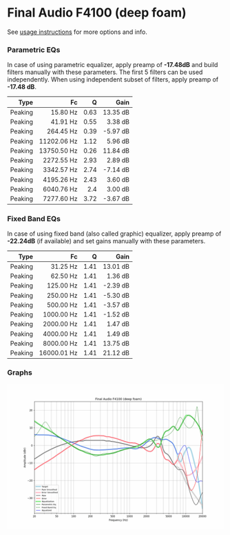 # Final Audio F4100 (deep foam)
See [usage instructions](https://github.com/jaakkopasanen/AutoEq#usage) for more options and info.

### Parametric EQs
In case of using parametric equalizer, apply preamp of **-17.48dB** and build filters manually
with these parameters. The first 5 filters can be used independently.
When using independent subset of filters, apply preamp of **-17.48 dB**.

| Type    | Fc          |    Q | Gain     |
|--------:|------------:|-----:|---------:|
| Peaking | 15.80 Hz    | 0.63 | 13.35 dB |
| Peaking | 41.91 Hz    | 0.55 | 3.38 dB  |
| Peaking | 264.45 Hz   | 0.39 | -5.97 dB |
| Peaking | 11202.06 Hz | 1.12 | 5.96 dB  |
| Peaking | 13750.50 Hz | 0.26 | 11.84 dB |
| Peaking | 2272.55 Hz  | 2.93 | 2.89 dB  |
| Peaking | 3342.57 Hz  | 2.74 | -7.14 dB |
| Peaking | 4195.26 Hz  | 2.43 | 3.60 dB  |
| Peaking | 6040.76 Hz  | 2.4  | 3.00 dB  |
| Peaking | 7277.60 Hz  | 3.72 | -3.67 dB |

### Fixed Band EQs
In case of using fixed band (also called graphic) equalizer, apply preamp of **-22.24dB**
(if available) and set gains manually with these parameters.

| Type    | Fc          |    Q | Gain     |
|--------:|------------:|-----:|---------:|
| Peaking | 31.25 Hz    | 1.41 | 13.01 dB |
| Peaking | 62.50 Hz    | 1.41 | 1.36 dB  |
| Peaking | 125.00 Hz   | 1.41 | -2.39 dB |
| Peaking | 250.00 Hz   | 1.41 | -5.30 dB |
| Peaking | 500.00 Hz   | 1.41 | -3.57 dB |
| Peaking | 1000.00 Hz  | 1.41 | -1.52 dB |
| Peaking | 2000.00 Hz  | 1.41 | 1.47 dB  |
| Peaking | 4000.00 Hz  | 1.41 | 1.49 dB  |
| Peaking | 8000.00 Hz  | 1.41 | 13.75 dB |
| Peaking | 16000.01 Hz | 1.41 | 21.12 dB |

### Graphs
![](./Final%20Audio%20F4100%20(deep%20foam).png)